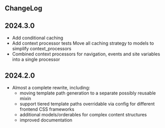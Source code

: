 ## ChangeLog

## 2024.3.0
- Add conditional caching
- Add context processor tests
 Move all caching strategy to models to simplify context_processors
- Combined context processors for navigation, events and site variables into a single processor

## 2024.2.0
- Almost a complete rewrite, including:
  - moving template path generation to a separate possibly reusable mixin
  - support tiered template paths overridable via config for different frontend CSS frameworks
  - additional models/orderables for complex content structures
  - improved documentation
